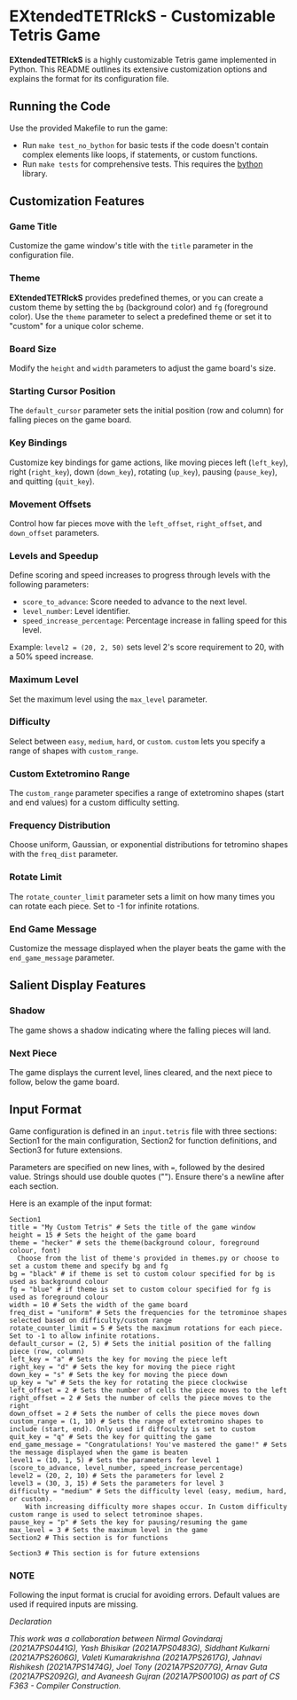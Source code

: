 # EXtendedTETRIckS - Customizable Tetris Game

**EXtendedTETRIckS** is a highly customizable Tetris game implemented in Python. This README outlines its extensive customization options and explains the format for its configuration file.

## Running the Code
Use the provided Makefile to run the game:

- Run `make test_no_bython` for basic tests if the code doesn't contain complex elements like loops, if statements, or custom functions.
- Run `make tests` for comprehensive tests. This requires the [bython](https://github.com/mathialo/bython) library.

## Customization Features

### Game Title
Customize the game window's title with the `title` parameter in the configuration file.

### Theme
**EXtendedTETRIckS** provides predefined themes, or you can create a custom theme by setting the `bg` (background color) and `fg` (foreground color). Use the `theme` parameter to select a predefined theme or set it to "custom" for a unique color scheme.

### Board Size
Modify the `height` and `width` parameters to adjust the game board's size.

### Starting Cursor Position
The `default_cursor` parameter sets the initial position (row and column) for falling pieces on the game board.

### Key Bindings
Customize key bindings for game actions, like moving pieces left (`left_key`), right (`right_key`), down (`down_key`), rotating (`up_key`), pausing (`pause_key`), and quitting (`quit_key`).

### Movement Offsets
Control how far pieces move with the `left_offset`, `right_offset`, and `down_offset` parameters.

### Levels and Speedup
Define scoring and speed increases to progress through levels with the following parameters:
- `score_to_advance`: Score needed to advance to the next level.
- `level_number`: Level identifier.
- `speed_increase_percentage`: Percentage increase in falling speed for this level.

Example: `level2 = (20, 2, 50)` sets level 2's score requirement to 20, with a 50% speed increase.

### Maximum Level
Set the maximum level using the `max_level` parameter.

### Difficulty
Select between `easy`, `medium`, `hard`, or `custom`. `custom` lets you specify a range of shapes with `custom_range`.

### Custom Extetromino Range
The `custom_range` parameter specifies a range of extetromino shapes (start and end values) for a custom difficulty setting.

### Frequency Distribution
Choose uniform, Gaussian, or exponential distributions for tetromino shapes with the `freq_dist` parameter.

### Rotate Limit
The `rotate_counter_limit` parameter sets a limit on how many times you can rotate each piece. Set to -1 for infinite rotations.

### End Game Message
Customize the message displayed when the player beats the game with the `end_game_message` parameter.

## Salient Display Features

### Shadow
The game shows a shadow indicating where the falling pieces will land.

### Next Piece
The game displays the current level, lines cleared, and the next piece to follow, below the game board.

## Input Format
Game configuration is defined in an `input.tetris` file with three sections: Section1 for the main configuration, Section2 for function definitions, and Section3 for future extensions.

Parameters are specified on new lines, with `=`, followed by the desired value. Strings should use double quotes (""). Ensure there's a newline after each section.

Here is an example of the input format:

```plaintext
Section1
title = "My Custom Tetris" # Sets the title of the game window
height = 15 # Sets the height of the game board
theme = "hecker" # sets the theme(background colour, foreground colour, font)
  Choose from the list of theme's provided in themes.py or choose to set a custom theme and specify bg and fg
bg = "black" # if theme is set to custom colour specified for bg is used as background colour
fg = "blue" # if theme is set to custom colour specified for fg is used as foreground colour
width = 10 # Sets the width of the game board
freq_dist = "uniform" # Sets the frequencies for the tetrominoe shapes selected based on difficulty/custom range
rotate_counter_limit = 5 # Sets the maximum rotations for each piece. Set to -1 to allow infinite rotations. 
default_cursor = (2, 5) # Sets the initial position of the falling piece (row, column)
left_key = "a" # Sets the key for moving the piece left
right_key = "d" # Sets the key for moving the piece right
down_key = "s" # Sets the key for moving the piece down
up_key = "w" # Sets the key for rotating the piece clockwise
left_offset = 2 # Sets the number of cells the piece moves to the left
right_offset = 2 # Sets the number of cells the piece moves to the right
down_offset = 2 # Sets the number of cells the piece moves down
custom_range = (1, 10) # Sets the range of extetromino shapes to include (start, end). Only used if diffoculty is set to custom
quit_key = "q" # Sets the key for quitting the game
end_game_message = "Congratulations! You've mastered the game!" # Sets the message displayed when the game is beaten
level1 = (10, 1, 5) # Sets the parameters for level 1 (score_to_advance, level_number, speed_increase_percentage)
level2 = (20, 2, 10) # Sets the parameters for level 2
level3 = (30, 3, 15) # Sets the parameters for level 3
difficulty = "medium" # Sets the difficulty level (easy, medium, hard, or custom).
    With increasing difficulty more shapes occur. In Custom difficulty custom range is used to select tetrominoe shapes.
pause_key = "p" # Sets the key for pausing/resuming the game
max_level = 3 # Sets the maximum level in the game
Section2 # This section is for functions

Section3 # This section is for future extensions

```

### NOTE
Following the input format is crucial for avoiding errors. Default values are used if required inputs are missing.

_Declaration_

_This work was a collaboration between Nirmal Govindaraj (2021A7PS0441G), Yash Bhisikar (2021A7PS0483G), Siddhant Kulkarni (2021A7PS2606G), Valeti Kumarakrishna (2021A7PS2617G), Jahnavi Rishikesh (2021A7PS1474G), Joel Tony (2021A7PS2077G), Arnav Guta (2021A7PS2092G), and Avaneesh Gujran (2021A7PS0010G) as part of CS F363 - Compiler Construction._
